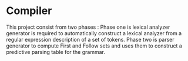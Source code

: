 # Compiler
This project consist from two phases :
Phase one is lexical analyzer generator is required to automatically construct a lexical analyzer from a regular
expression description of a set of tokens.
Phase two is parser generator to compute First and Follow sets and uses them to construct a predictive parsing table
for the grammar.
